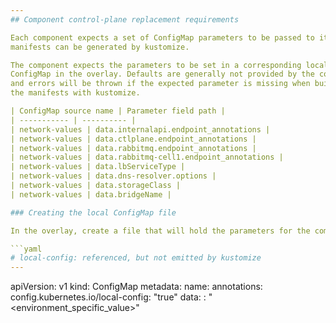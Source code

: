 ```yaml
---
## Component control-plane replacement requirements

Each component expects a set of ConfigMap parameters to be passed to it so that
manifests can be generated by kustomize.

The component expects the parameters to be set in a corresponding local
ConfigMap in the overlay. Defaults are generally not provided by the component,
and errors will be thrown if the expected parameter is missing when building
the manifests with kustomize.

| ConfigMap source name | Parameter field path |
| ----------- | ---------- |
| network-values | data.internalapi.endpoint_annotations |
| network-values | data.ctlplane.endpoint_annotations |
| network-values | data.rabbitmq.endpoint_annotations |
| network-values | data.rabbitmq-cell1.endpoint_annotations |
| network-values | data.lbServiceType |
| network-values | data.dns-resolver.options |
| network-values | data.storageClass |
| network-values | data.bridgeName |

### Creating the local ConfigMap file

In the overlay, create a file that will hold the parameters for the component which will be later included as a resource within the `kustomization.yaml` file. The resource name may match the ConfigMap source name with `.yaml` appended or another filename such as `values.yaml`.

```yaml
# local-config: referenced, but not emitted by kustomize
---
```

apiVersion: v1
kind: ConfigMap
metadata:
  name: <ConfigMap source name>
  annotations:
    config.kubernetes.io/local-config: "true"
data:
  <Parameter field path>: "<environment_specific_value>"
```

